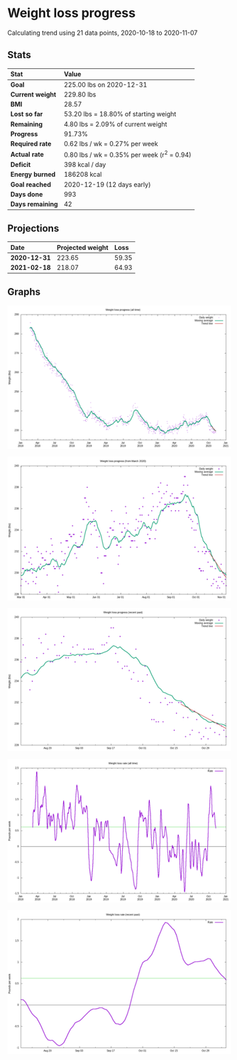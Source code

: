 # Weight loss progress

Calculating trend using 21 data points, 2020-10-18 to 2020-11-07

## Stats

Stat|Value
:-|:-
**Goal**|225.00 lbs on 2020-12-31
**Current weight**|229.80 lbs
**BMI**|28.57
**Lost so far**|53.20 lbs = 18.80% of starting weight
**Remaining**|4.80 lbs =  2.09% of current  weight
**Progress**|91.73%
**Required rate**|0.62 lbs / wk = 0.27% per week
**Actual rate**|0.80 lbs / wk = 0.35% per week  (r<sup>2</sup> = 0.94)
**Deficit**|398 kcal / day
**Energy burned**|186208 kcal
**Goal reached**|2020-12-19 (12 days early)
**Days done**|993
**Days remaining**|42

## Projections

Date|Projected weight|Loss
:-|:-|:-
**2020-12-31**|223.65|59.35
**2021-02-18**|218.07|64.93

## Graphs

![](weight-graph-alltime.png)

![](weight-graph-covid.png)

![](weight-graph-recent.png)

![](rate-graph-alltime.png)

![](rate-graph-recent.png)
